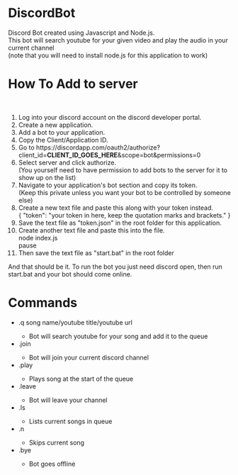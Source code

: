 # DiscordBot
Discord Bot created using Javascript and Node.js. <br>
This bot will search youtube for your given video and play the audio in your current channel<br>
(note that you will need to install node.js for this application to work)<br>
<h1>How To Add to server </h1><br>
<ol>
<li> Log into your discord account on the discord developer portal.</li>
<li> Create a new application.</li>
<li> Add a bot to your application.</li>
<li> Copy the Client/Application ID.</li>
<li> Go to https://discordapp.com/oauth2/authorize?client_id=<strong>CLIENT_ID_GOES_HERE</strong>&scope=bot&permissions=0</li>
<li> Select server and click authorize.<br>
(You yourself need to have permission to add bots to the server for it to show up on the list)</li>
<li> Navigate to your application's bot section and copy its token.<br>
(Keep this private unless you want your bot to be controlled by someone else)</li>
<li> Create a new text file and paste this along with your token instead. <br>
{
    "token": "your token in here, keep the quotation marks and brackets."
}
</li>
<li> Save the text file as "token.json" in the root folder for this application. </li>
<li> Create another text file and paste this into the file. <br>
node index.js <br>
pause <br></li>
<li> Then save the text file as "start.bat" in the root folder</li>
</ol>
And that should be it. To run the bot you just need discord open, then run start.bat and your bot should come online.<br>
<h1> Commands </h1>
<ul>
<li>.q song name/youtube title/youtube url</li>
<ul><li>Bot will search youtube for your song and add it to the queue</li></ul>
<li>.join</li>
<ul><li>Bot will join your current discord channel</li></ul>
<li>.play</li>
<ul><li>Plays song at the start of the queue</li></ul>
<li>.leave</li>
<ul><li>Bot will leave your channel</li></ul>
<li>.ls</li>
<ul><li>Lists current songs in queue</li></ul>
<li>.n</li>
<ul><li>Skips current song</li></ul>
<li>.bye</li>
<ul><li>Bot goes offline</li></ul>

